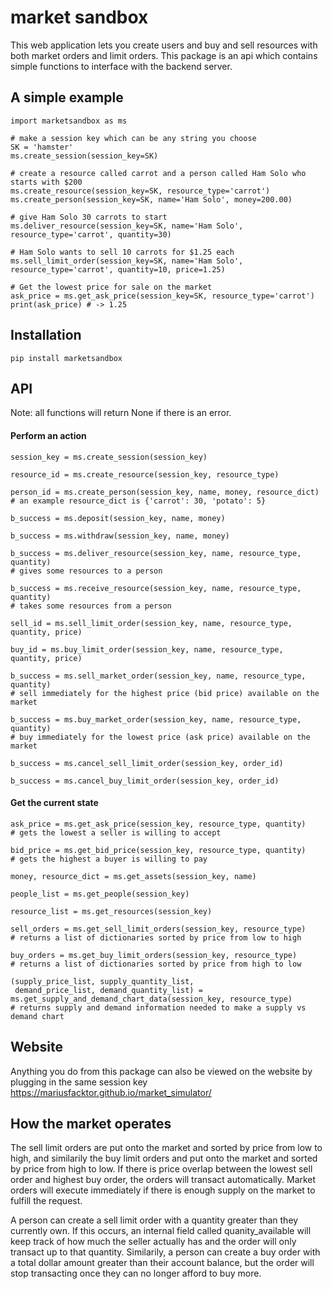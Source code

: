 
# market sandbox

This web application lets you create users and buy and sell resources with both market orders and limit orders. This package is an api which contains simple functions to interface with the backend server. 


## A simple example
```
import marketsandbox as ms

# make a session key which can be any string you choose
SK = 'hamster'
ms.create_session(session_key=SK)

# create a resource called carrot and a person called Ham Solo who starts with $200
ms.create_resource(session_key=SK, resource_type='carrot')
ms.create_person(session_key=SK, name='Ham Solo', money=200.00)

# give Ham Solo 30 carrots to start
ms.deliver_resource(session_key=SK, name='Ham Solo', resource_type='carrot', quantity=30)

# Ham Solo wants to sell 10 carrots for $1.25 each
ms.sell_limit_order(session_key=SK, name='Ham Solo', resource_type='carrot', quantity=10, price=1.25)

# Get the lowest price for sale on the market
ask_price = ms.get_ask_price(session_key=SK, resource_type='carrot')
print(ask_price) # -> 1.25
```

## Installation

```
pip install marketsandbox
```


## API

Note: all functions will return None if there is an error.

#### Perform an action

```
session_key = ms.create_session(session_key)
```

```
resource_id = ms.create_resource(session_key, resource_type)
```

```
person_id = ms.create_person(session_key, name, money, resource_dict)
# an example resource_dict is {'carrot': 30, 'potato': 5}
```

```
b_success = ms.deposit(session_key, name, money)
```

```
b_success = ms.withdraw(session_key, name, money)
```

```
b_success = ms.deliver_resource(session_key, name, resource_type, quantity)
# gives some resources to a person
```

```
b_success = ms.receive_resource(session_key, name, resource_type, quantity)
# takes some resources from a person
```

```
sell_id = ms.sell_limit_order(session_key, name, resource_type, quantity, price)
```

```
buy_id = ms.buy_limit_order(session_key, name, resource_type, quantity, price)
```

```
b_success = ms.sell_market_order(session_key, name, resource_type, quantity)
# sell immediately for the highest price (bid price) available on the market
```

```
b_success = ms.buy_market_order(session_key, name, resource_type, quantity)
# buy immediately for the lowest price (ask price) available on the market
```

```
b_success = ms.cancel_sell_limit_order(session_key, order_id)
```

```
b_success = ms.cancel_buy_limit_order(session_key, order_id)
```


#### Get the current state

```
ask_price = ms.get_ask_price(session_key, resource_type, quantity)
# gets the lowest a seller is willing to accept
```

```
bid_price = ms.get_bid_price(session_key, resource_type, quantity)
# gets the highest a buyer is willing to pay
```

```
money, resource_dict = ms.get_assets(session_key, name)
```

```
people_list = ms.get_people(session_key)
```

```
resource_list = ms.get_resources(session_key)
```

```
sell_orders = ms.get_sell_limit_orders(session_key, resource_type)
# returns a list of dictionaries sorted by price from low to high
```

```
buy_orders = ms.get_buy_limit_orders(session_key, resource_type)
# returns a list of dictionaries sorted by price from high to low
```

```
(supply_price_list, supply_quantity_list, 
 demand_price_list, demand_quantity_list) = ms.get_supply_and_demand_chart_data(session_key, resource_type)
# returns supply and demand information needed to make a supply vs demand chart
```



## Website

Anything you do from this package can also be viewed on the website by plugging in the same session key <br>
https://mariusfacktor.github.io/market_simulator/



## How the market operates

The sell limit orders are put onto the market and sorted by price from low to high, and similarily the buy limit orders and put onto the market and sorted by price from high to low. If there is price overlap between the lowest sell order and highest buy order, the orders will transact automatically. Market orders will execute immediately if there is enough supply on the market to fulfill the request. 


A person can create a sell limit order with a quantity greater than they currently own. If this occurs, an internal field called quanity_available will keep track of how much the seller actually has and the order will only transact up to that quantity. Similarily, a person can create a buy order with a total dollar amount greater than their account balance, but the order will stop transacting once they can no longer afford to buy more. 

